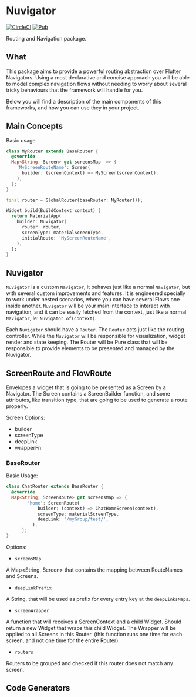# Nuvigator

[![CircleCI](https://circleci.com/gh/nubank/nuvigator/tree/master.svg?style=svg)](https://circleci.com/gh/nubank/nuvigator/tree/master)
[![Pub](https://img.shields.io/pub/v/nuvigator.svg)](https://pub.dartlang.org/packages/nuvigator)

Routing and Navigation package.


## What

This package aims to provide a powerful routing abstraction over Flutter
Navigators. Using a most declarative and concise approach you will be able
to model complex navigation flows without needing to worry about several tricky 
behaviours that the framework will handle for you.

Below you will find a description of the main components of this frameworks,
and how you can use they in your project.

## Main Concepts

Basic usage

```dart
class MyRouter extends BaseRouter {
  @override
  Map<String, Screen> get screensMap  => {
    'MyScreenRouteName': Screen(
      builder: (screenContext) => MyScreen(screenContext),
    ),
  };
}

final router = GlobalRouter(baseRouter: MyRouter());

Widget build(BuildContext context) {
  return MaterialApp(
    builder: Nuvigator(
      router: router,
      screenType: materialScreenType,
      initialRoute: 'MyScreenRouteName',
    ), 
  );
}
```

## Nuvigator

`Nuvigator` is a custom `Navigator`, it behaves just like a normal `Navigator`, but with several
custom improvements and features. It is engineered specially to work under nested scenarios, where
you can have several Flows one inside another. `Nuvigator` will be your main interface to interact with navigation, and it can be easily fetched from
the context, just like a normal `Navigator`, ie: `Nuvigator.of(context)`.

Each `Nuvigator` should have a `Router`. The `Router` acts just like the routing controller. While
the `Nuvigator` will be responsible for visualization, widget render and state keeping. The Router
will be Pure class that will be responsible to provide elements to be presented and managed by the Nuvigator.

## ScreenRoute and FlowRoute

Envelopes a widget that is going to be presented as a Screen by a Navigator.
The Screen contains a ScreenBuilder function, and some attributes, like transition type,
that are going to be used to generate a route properly.

Screen Options:

- builder
- screenType
- deepLink
- wrapperFn

### BaseRouter

Basic Usage:

```dart
class ChatRouter extends BaseRouter {
  @override
  Map<String, ScreenRoute> get screensMap => {
        'home': ScreenRoute(
            builder: (context) => ChatHomeScreen(context),
            screenType: materialScreenType,
            deepLink: '/myGroup/test/', 
          ),
      };
}
```

Options:

- `screensMap`

A Map<String, Screen> that contains the mapping between RouteNames and Screens.

- `deepLinkPrefix`

A String, that will be used as prefix for every entry key at the `deepLinksMaps`.

- `screenWrapper`

A function that will receives a ScreenContext and a child Widget. Should return a new Widget
that wraps this child Widget. The Wrapper will be applied to all Screens in this Router.
(this function runs one time for each screen, and not one time for the entire Router).

- `routers`

Routers to be grouped and checked if this router does not match any screen.

## Code Generators

